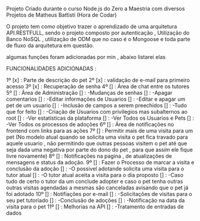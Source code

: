 Projeto Criado durante o curso Node.js do Zero a Maestria com diversos Projetos de Matheus Battisti (Hora de Codar)

O projeto tem como objetivo trazer o aprendizado de uma arquitetura API.RESTFULL, sendo o projeto composto por autenticação , Utilização do Banco NoSQL , utilização de ODM que no caso é o Mongoose e toda parte de fluxo da arquitetura em questão.

algumas funções foram adicionadas por min , abaixo listarei elas

FUNCIONALIDADES ADICIONADAS :

1º [x] : Parte de descrição do pet
2º [x] : validação de e-mail para primeiro acesso
3º [x] : Recuperação de senha
4º [] : Área de chat entre os tutores
5º [] : Área de Administração 
       [] : -Mudanças de senhas
       [] : -Apagar comentarios 
       [] : -Editar informações de Usuarios 
       [] : -Editar e apagar um pet de um usuario
       [] : -Inclusão de campos a serem preechidos
       [] : -Tudo que for feito
       [] : -Criação de Usuarios com privilegios mas subalternos ao root
       [] : -Ver estatísticas da plataforma
                [] : -Ver Todos os Usuarios e Pets
                [] : -Ver Todos os processos de adoções
6º [] : Área de notificações no frontend com links para as ações
7º [] : Permitir mais de uma visita para um pet (No modelo atual quando se solicita uma visita o pet fica travado para aquele usuario , não permitindo que outras pessoas visitem o pet  até que seja dada uma negativa por parte do dono do pet , para que assim ele fique livre novamente)
8º [] : Notificações na pagina , de atualizações de mensagens e status da adoção.
9º [] : Fazer o Processo de marcar a visita e conclusão da adoção
        [] : -O possivel adotande solicita uma visita para o tutor atual 
        [] : -O tutor atual aceita a visita para o dia proposto 
        [] : -Caso tudo de certo o tutor da um conclude adopter e caso o pet tenha outras outras visitas agendadas a mesmas são canceladas avisando que o pet já foi adotado
10º [] : Notifiações por e-mail
        [] : -Solicitações de visitas para o seu pet tutoriado
        [] : -Conclusão de adoções 
        [] : -Notificação na data da visita para o pet
11º [] : Melhorias na API
        [] : -Tratamento de entradas de dados 

